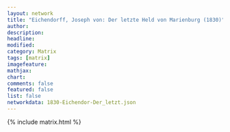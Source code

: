 ```yaml
---
layout: network
title: "Eichendorff, Joseph von: Der letzte Held von Marienburg (1830)"
author:
description:
headline:
modified:
category: Matrix
tags: [matrix]
imagefeature: 
mathjax: 
chart: 
comments: false
featured: false
list: false
networkdata: 1830-Eichendor-Der_letzt.json
---
```

{% include matrix.html %}

